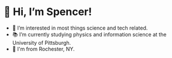 # 👋 Hi, I’m Spencer!

- 👀 I’m interested in most things science and tech related.
- 📚 I’m currently studying physics and information science at the University of Pittsburgh. 
- 📍 I'm from Rochester, NY. 
  
<!---
spencermfreeman/spencermfreeman is a ✨ special ✨ repository because its `README.md` (this file) appears on your GitHub profile.
You can click the Preview link to take a look at your changes.
--->
